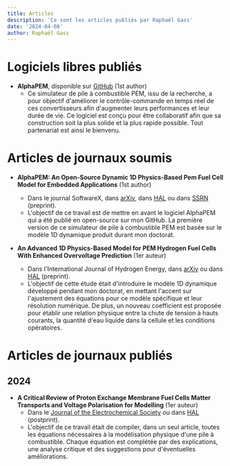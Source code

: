 ```yaml
---
title: Articles
description: 'Ce sont les articles publiés par Raphaël Gass'
date: '2024-04-08'
author: Raphaël Gass
---
```

	
# Logiciels libres publiés
- **AlphaPEM**, disponible sur [GitHub](https://github.com/gassraphael/AlphaPEM) (1st author)
    - Ce simulateur de pile à combustible PEM, issu de la recherche, a pour objectif d'améliorer le contrôle-commande en temps réel de ces convertisseurs afin d'augmenter leurs performances et leur durée de vie. Ce logiciel est conçu pour être collaboratif afin que sa construction soit la plus solide et la plus rapide possible. Tout partenariat est ainsi le bienvenu.
	
# Articles de journaux soumis
- **AlphaPEM: An Open-Source Dynamic 1D Physics-Based Pem Fuel Cell Model for Embedded Applications** (1st author)
    - Dans le journal SoftwareX, dans [arXiv](https://doi.org/10.48550/arXiv.2407.12373), dans [HAL](https://hal.science/hal-04647829) ou dans [SSRN](http://ssrn.com/abstract=4946674) (preprint).
    - L'objectif de ce travail est de mettre en avant le logiciel AlphaPEM qui a été publié en open-source sur mon GitHub. La première version de ce simulateur de pile à combustible PEM est basée sur le modèle 1D dynamique produit durant mon doctorat. 

- **An Advanced 1D Physics-Based Model for PEM Hydrogen Fuel Cells With Enhanced Overvoltage Prediction** (1er auteur)
	- Dans l'International Journal of Hydrogen Energy, dans [arXiv](https://doi.org/10.48550/arXiv.2404.07508) ou dans [HAL](https://hal.science/hal-04530852) (preprint).
	- L'objectif de cette étude était d'introduire le modèle 1D dynamique développé pendant mon doctorat, en mettant l'accent sur l'ajustement des équations pour ce modèle spécifique et leur résolution numérique. De plus, un nouveau coefficient est proposée pour établir une relation physique entre la chute de tension à hauts courants, la quantité d'eau liquide dans la cellule et les conditions opératoires.
	
# Articles de journaux publiés
## 2024
- **A Critical Review of Proton Exchange Membrane Fuel Cells Matter Transports and Voltage Polarisation for Modelling** (1er auteur)
	- Dans le [Journal of the Electrochemical Society](https://doi.org/10.1149/1945-7111/ad305a) ou dans [HAL](https://hal.science/hal-04493419) (postprint).
	- L'objectif de ce travail était de compiler, dans un seul article, toutes les équations nécessaires à la modélisation physique d'une pile à combustible. Chaque équation est complétée par des explications, une analyse critique et des suggestions pour d'éventuelles améliorations.

